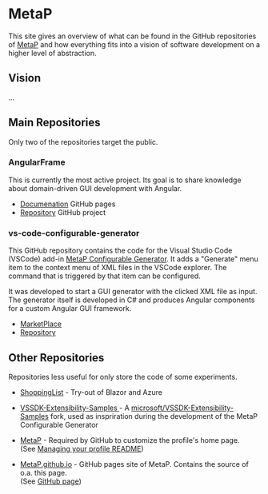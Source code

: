 # MetaP

This site gives an overview of what can be found in the GitHub repositories of [MetaP](https://github.com/MetaP) and how everything fits into a vision of software development on a higher level of abstraction.

## Vision

...

## Main Repositories

Only two of the repositories target the public.


### AngularFrame
This is currently the most active project. Its goal is to share knowledge about domain-driven GUI development with Angular.
- [Documenation](https://metap.github.io/AngularFrame) GitHub pages
- [Repository](https://github.com/MetaP/AngularFrame) GitHub project  

### vs-code-configurable-generator
This GitHub repository contains the code for the Visual Studio Code (VSCode) add-in [MetaP Configurable Generator](https://marketplace.visualstudio.com/items?itemName=metap.configurable-generator). It adds a "Generate" menu item to the context menu of XML files in the VSCode explorer. The command that is triggered by that item can be configured.

It was developed to start a GUI generator with the clicked XML file as input. The generator itself is developed in C# and produces Angular components for a custom Angular GUI framework.

- [MarketPlace](https://marketplace.visualstudio.com/items?itemName=metap.configurable-generator)
- [Repository](https://github.com/MetaP/vscode-configurable-generator)

## Other Repositories

Repositories less useful for only store the code of some experiments.

- [ShoppingList](https://github.com/MetaP/ShoppingList) - Try-out of Blazor and Azure

- [VSSDK-Extensibility-Samples
](https://github.com/MetaP/VSSDK-Extensibility-Samples) - A [microsoft/VSSDK-Extensibility-Samples](https://github.com/microsoft/VSSDK-Extensibility-Samples)
 fork, used as inspriration during the development of the MetaP Configurable Generator

- [MetaP](https://github.com/MetaP/MetaP) - Required by GitHub to customize the profile's home page.  
(See [Managing your profile README](https://docs.github.com/en/account-and-profile/setting-up-and-managing-your-github-profile/customizing-your-profile/managing-your-profile-readme))

- [MetaP.github.io](https://github.com/MetaP/MetaP.github.io) - GitHub pages site of MetaP. Contains the source of o.a. this page.  
(See [GitHub page](https://pages.github.com/))
